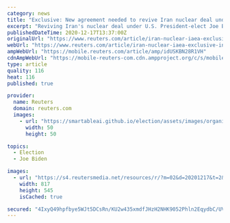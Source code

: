 ```yaml
---
category: news
title: "Exclusive: New agreement needed to revive Iran nuclear deal under Biden, IAEA chief says"
excerpt: "Reviving Iran's nuclear deal under U.S. President-elect Joe Biden would require striking a new agreement setting out how Iran's breaches should be reversed, U.N. atomic watchdog chief Rafael Grossi said."
publishedDateTime: 2020-12-17T13:37:00Z
originalUrl: "https://www.reuters.com/article/iran-nuclear-iaea-exclusive-int-idUSKBN28R1VH"
webUrl: "https://www.reuters.com/article/iran-nuclear-iaea-exclusive-int-idUSKBN28R1VH"
ampWebUrl: "https://mobile.reuters.com/article/amp/idUSKBN28R1VH"
cdnAmpWebUrl: "https://mobile-reuters-com.cdn.ampproject.org/c/s/mobile.reuters.com/article/amp/idUSKBN28R1VH"
type: article
quality: 116
heat: 116
published: true

provider:
  name: Reuters
  domain: reuters.com
  images:
    - url: "https://smartableai.github.io/election/assets/images/organizations/reuters.com-50x50.jpg"
      width: 50
      height: 50

topics:
  - Election
  - Joe Biden

images:
  - url: "https://s4.reutersmedia.net/resources/r/?m=02&d=20201217&t=2&i=1544906777&w=&fh=545px&fw=&ll=&pl=&sq=&r=LYNXMPEGBG12V"
    width: 817
    height: 545
    isCached: true

secured: "4IxyQ49hpfbye5WJt5DCsRn/KU2w435xmdfJHzH2NHK9052Phln2EqydbC/UVE9Gs8YR+062w+LYJGxpg+noW4JDbU0xbHjo/g5FnosNw27+6tnc+CAr13GRb4+0FwL0Jp70fj0K3QpTEg7K9hAzjwbe60VT0Y/HEUER060U8xXp6U8UWa3gvdYi4wf8nWCnJ9Q90K5bfHozeRXFp5OtWhT6JVF78QE9ki62emq1Z7KXmsmI7HbCMhwQSz8jMaYEoDjGQlTfqEukN+8CD12ZVC5gyD3YY81Svq4/8nAYQZfznlLvMzJn1O9maX2qrU/Ml/OwaqS7MJO56YqeHZB2rQfI6P5xcLYklIX7c6ddolk=;6nme/PmcodWI0jyaOm3+xQ=="
---
```


